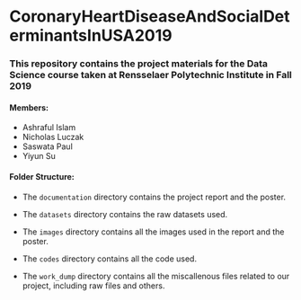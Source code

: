 # CoronaryHeartDiseaseAndSocialDeterminantsInUSA2019

### This repository contains the project materials for the Data Science course taken at Rensselaer Polytechnic Institute in Fall 2019

#### Members:

* Ashraful Islam
* Nicholas Luczak
* Saswata Paul 
* Yiyun Su

#### Folder Structure:

* The `documentation` directory contains the project report and the poster.

* The `datasets` directory contains the raw datasets used.

* The `images` directory contains all the images used in the report and the poster.

* The `codes` directory contains all the code used.

* The `work_dump` directory contains all the miscallenous files related to our project, including raw files and others. 